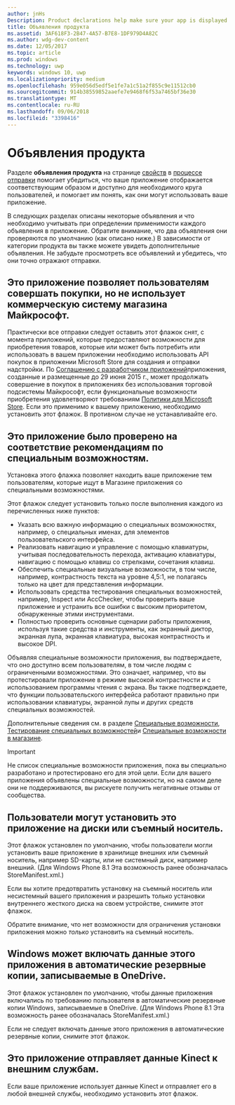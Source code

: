 ```yaml
---
author: jnHs
Description: Product declarations help make sure your app is displayed appropriately in the Microsoft Store and offered to the right set of customers.
title: Объявления продукта
ms.assetid: 3AF618F3-2B47-4A57-B7E8-1DF979D4A82C
ms.author: wdg-dev-content
ms.date: 12/05/2017
ms.topic: article
ms.prod: windows
ms.technology: uwp
keywords: windows 10, uwp
ms.localizationpriority: medium
ms.openlocfilehash: 959e056d5edf5e1fe7a1c51a2f855c9e11512cb0
ms.sourcegitcommit: 914b38559852aaefe7e9468f6f53a7465bf36e30
ms.translationtype: MT
ms.contentlocale: ru-RU
ms.lasthandoff: 09/06/2018
ms.locfileid: "3398416"
---
```

# <a name="product-declarations"></a>Объявления продукта

Разделе **объявления продукта** на странице [свойств](enter-app-properties.md) в [процессе отправки](app-submissions.md) помогает убедиться, что ваше приложение отображается соответствующим образом и доступно для необходимого круга пользователей, и помогает им понять, как они могут использовать ваше приложение.

В следующих разделах описаны некоторые объявления и что необходимо учитывать при определении применимости каждого объявления в приложение. Обратите внимание, что два объявления они проверяются по умолчанию (как описано ниже.) В зависимости от категории продукта вы также можете увидеть дополнительные объявления. Не забудьте просмотреть все объявлений и убедитесь, что они точно отражают отправки.

## <a name="this-app-allows-users-to-make-purchases-but-does-not-use-the-microsoft-store-commerce-system"></a>Это приложение позволяет пользователям совершать покупки, но не использует коммерческую систему магазина Майкрософт.

Практически все отправки следует оставить этот флажок снят, с момента приложений, которые предоставляют возможности для приобретения товаров, которые или может быть потребить или использовать в вашем приложении необходимо использовать API покупок в приложении Microsoft Store для создания и отправки надстройки. По [Соглашению с разработчиком приложений](https://docs.microsoft.com/legal/windows/agreements/app-developer-agreement)приложения, созданные и размещенные до 29 июня 2015 г., может продолжать совершение в покупок в приложениях без использования торговой подсистемы Майкрософт, если функциональные возможности приобретения удовлетворяют требованиям [ Политики для Microsoft Store](https://docs.microsoft.com/legal/windows/agreements/store-policies#108-financial-transactions). Если это применимо к вашему приложению, необходимо установить этот флажок. В противном случае не устанавливайте его.

## <a name="this-app-has-been-tested-to-meet-accessibility-guidelines"></a>Это приложение было проверено на соответствие рекомендациям по специальным возможностям.

Установка этого флажка позволяет находить ваше приложение тем пользователям, которые ищут в Магазине приложения со специальными возможностями.

Этот флажок следует установить только после выполнения каждого из перечисленных ниже пунктов:

-   Указать всю важную информацию о специальных возможностях, например, о специальных именах, для элементов пользовательского интерфейса.
-   Реализовать навигацию и управление с помощью клавиатуры, учитывая последовательность перехода, активацию клавиатуры, навигацию с помощью клавиш со стрелками, сочетания клавиш.
-   Обеспечить специальные визуальные возможности, в том числе, например, контрастность текста на уровне 4,5:1, не полагаясь только на цвет для представления информации.
-   Использовать средства тестирования специальных возможностей, например, Inspect или AccChecker, чтобы проверить ваше приложение и устранить все ошибки с высоким приоритетом, обнаруженные этими инструментами.
-   Полностью проверить основные сценарии работы приложения, используя такие средства и инструменты, как экранный диктор, экранная лупа, экранная клавиатура, высокая контрастность и высокое DPI.

Объявляя специальные возможности приложения, вы подтверждаете, что оно доступно всем пользователям, в том числе людям с ограниченными возможностями. Это означает, например, что вы протестировали приложение в режиме высокой контрастности и с использованием программы чтения с экрана. Вы также подтверждаете, что функции пользовательского интерфейса работают правильно при использовании клавиатуры, экранной лупы и других средств специальных возможностей.

Дополнительные сведения см. в разделе [Специальные возможности](../design/accessibility/accessibility.md), [Тестирование специальных возможностей](../design/accessibility/accessibility-testing.md)и [Специальные возможности в магазине](../design/accessibility/accessibility-in-the-store.md).

> [!IMPORTANT]
> Не список специальные возможности приложения, пока вы специально разработано и протестировано его для этой цели. Если для вашего приложения объявлены специальные возможности, но на самом деле они не поддерживаются, вы рискуете получить негативные отзывы от сообщества.

## <a name="customers-can-install-this-app-to-alternate-drives-or-removable-storage"></a>Пользователи могут установить это приложение на диски или съемный носитель.

Этот флажок установлен по умолчанию, чтобы пользователи могли установить ваше приложение в хранилище внешних или съемный носитель, например SD-карты, или не системный диск, например внешний. (Для Windows Phone 8.1 Эта возможность ранее обозначалась StoreManifest.xml.)

Если вы хотите предотвратить установку на съемный носитель или несистемный вашего приложения и разрешить только установки внутреннего жесткого диска на своем устройстве, снимите этот флажок.

Обратите внимание, что нет возможности для ограничения установки приложения можно *только* установить на съемный носитель.


## <a name="windows-can-include-this-apps-data-in-automatic-backups-to-onedrive"></a>Windows может включать данные этого приложения в автоматические резервные копии, записываемые в OneDrive.

Этот флажок установлен по умолчанию, чтобы данные приложения включались по требованию пользователя в автоматические резервные копии Windows, записываемые в OneDrive. (Для Windows Phone 8.1 Эта возможность ранее обозначалась StoreManifest.xml.)

Если не следует включать данные этого приложения в автоматические резервные копии, снимите этот флажок.


## <a name="this-app-sends-kinect-data-to-external-services"></a>Это приложение отправляет данные Kinect к внешним службам. 

Если ваше приложение использует данные Kinect и отправляет его в любой внешней службы, необходимо установить этот флажок.



 

 

 




